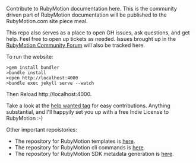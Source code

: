 Contribute to RubyMotion documentation here. This is the community driven part of RubyMotion documentation  will be published to the RubyMotion.com site piece meal. 

This repo also serves as a place to open GH issues, ask questions, and get help. Feel free to open up tickets as needed. Issues brought up in the [RubyMotion Community Forum](http://community.rubymotion.com) will also be tracked here.

To run the website:

```
>gem install bundler
>bundle install
>open http://localhost:4000
>bundle exec jekyll serve --watch
```

Then Reload http://localhost:4000.

Take a look at the [help wanted tag](https://github.com/amirrajan/rubymotion-applied/issues?q=is%3Aissue+is%3Aopen+label%3A%22help+wanted%22) for easy contributions. Anything substantial, and I'll happyily set you up with a free Indie License to RubyMotion :-)

Other important repoistories:

- The repository for RubyMotion templates is [here](https://github.com/amirrajan/rubymotion-templates).
- The repository for RubyMotion cli commands is [here](https://github.com/amirrajan/rubymotion-command).
- The repository for RubyMotion SDK metadata generation is [here](https://github.com/amirrajan/rubymotion-bridgesupport).
